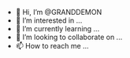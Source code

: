 - 👋 Hi, I’m @GRANDDEMON
- 👀 I’m interested in ...
- 🌱 I’m currently learning ...
- 💞️ I’m looking to collaborate on ...
- 📫 How to reach me ...

<!---
granddemin/granddemin is a ✨ special ✨ repository because its `README.md` (this file) appears on your GitHub profile.
You can click the Preview link to take a look at your changes.
--->

